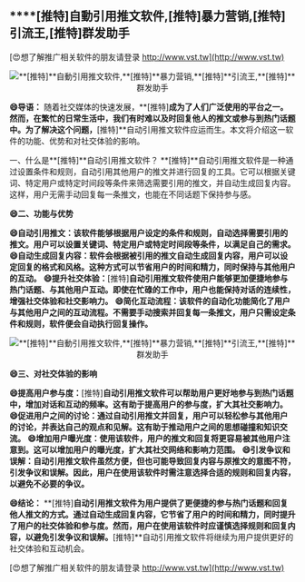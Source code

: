 ## ****[推特]**自動引用推文软件,**[推特]**暴力营销,**[推特]**引流王,**[推特]**群发助手**

[😍想了解推广相关软件的朋友请登录 http://www.vst.tw](http://www.vst.tw)

 <center><img src="https://vst.tw/MP4/tuiguang/png/2.png" alt="**[推特]**自動引用推文软件,**[推特]**暴力营销,**[推特]**引流王,**[推特]**群发助手"></center>

**😄导语：**
随着社交媒体的快速发展，**[推特]**成为了人们广泛使用的平台之一。然而，在繁忙的日常生活中，我们有时难以及时回复他人的推文或参与到热门话题中。为了解决这个问题，**[推特]**自动引用推文软件应运而生。本文将介绍这一软件的功能、优势和对社交体验的影响。

一、什么是**[推特]**自动引用推文软件？
**[推特]**自动引用推文软件是一种通过设置条件和规则，自动引用其他用户的推文并进行回复的工具。它可以根据关键词、特定用户或特定时间段等条件来筛选需要引用的推文，并自动生成回复内容。这样，用户无需手动回复每一条推文，也能在不同话题下保持参与感。

**😄二、功能与优势**

**😄自动引用推文：该软件能够根据用户设定的条件和规则，自动选择需要引用的推文。用户可以设置关键词、特定用户或特定时间段等条件，以满足自己的需求。**
**😄自动生成回复内容：软件会根据被引用的推文自动生成回复内容，用户可以设定回复的格式和风格。这种方式可以节省用户的时间和精力，同时保持与其他用户的互动。**
**😄提升社交体验：**[推特]**自动引用推文软件使用户能够更加便捷地参与热门话题、与其他用户互动。即使在忙碌的工作中，用户也能保持对话的连续性，增强社交体验和社交影响力。**
**😄简化互动流程：该软件的自动化功能简化了用户与其他用户之间的互动流程。不需要手动搜索并回复每一条推文，用户只需设定条件和规则，软件便会自动执行回复操作。**

 <center><img src="https://vst.tw/MP4/tuiguang/png/4.png" alt="**[推特]**自動引用推文软件,**[推特]**暴力营销,**[推特]**引流王,**[推特]**群发助手"></center>

**😄三、对社交体验的影响**

**😄提高用户参与度：**[推特]**自动引用推文软件可以帮助用户更好地参与到热门话题中，增加对话和互动的频率。这有助于提高用户的参与度，扩大其社交影响力。**
**😄促进用户之间的讨论：通过自动引用推文并回复，用户可以轻松参与其他用户的讨论，并表达自己的观点和见解。这有助于推动用户之间的思想碰撞和知识交流。**
**😄增加用户曝光度：使用该软件，用户的推文和回复将更容易被其他用户注意到。这可以增加用户的曝光度，扩大其社交网络和影响力范围。**
**😄引发争议和误解：自动引用推文软件虽然方便，但也可能导致回复内容与原推文的意图不符，引发争议和误解。因此，用户在使用该软件时需注意选择合适的规则和回复内容，以避免不必要的争议。**

**😄结论：**
**[推特]**自动引用推文软件为用户提供了更便捷的参与热门话题和回复他人推文的方式。通过自动生成回复内容，它节省了用户的时间和精力，同时提升了用户的社交体验和参与度。然而，用户在使用该软件时应谨慎选择规则和回复内容，以避免引发争议和误解。**[推特]**自动引用推文软件将继续为用户提供更好的社交体验和互动机会。

[😍想了解推广相关软件的朋友请登录 http://www.vst.tw](http://www.vst.tw)



